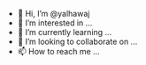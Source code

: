 - 👋 Hi, I’m @yalhawaj
- 👀 I’m interested in ...
- 🌱 I’m currently learning ...
- 💞️ I’m looking to collaborate on ...
- 📫 How to reach me ...

<!---
yalhawaj/yalhawaj is a ✨ special ✨ repository because its `README.md` (this file) appears on your GitHub profile.
You can click the Preview link to take a look at your changes.
--->
